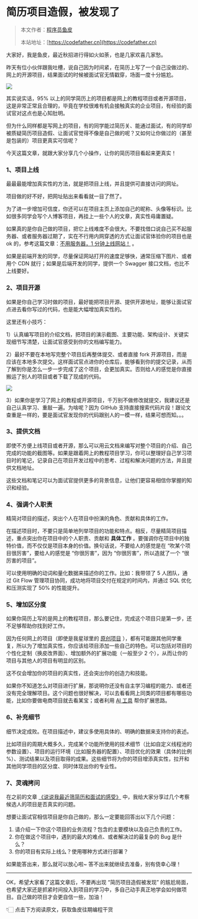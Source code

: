 #  简历项目造假，被发现了

> 本文作者：[程序员鱼皮](https://yuyuanweb.feishu.cn/wiki/Abldw5WkjidySxkKxU2cQdAtnah)
>
> 本站地址：[https://codefather.cn](https://codefather.cn)

大家好，我是鱼皮，最近秋招进行得如火如荼，也是几家欢喜几家愁。

昨天有位小伙伴跟我吐槽，说自己因为时间紧，在简历上写了一个自己没做过的、网上的开源项目，结果面试的时候被面试官无情戳穿，场面一度十分尴尬。

![](https://pic.yupi.icu/5563/202311070857809.png)

其实说实话，95% 以上的同学简历上的项目都是网上的教程项目或者开源项目，这是非常正常且合理的，毕竟在学校很难有机会接触真实的企业项目，有经验的面试官对这点也是心知肚明。

但为什么同样都是写网上的项目，有的同学能过简历关、能通过面试，有的同学却被质疑简历项目造假、让面试官觉得不像是自己做的呢？又如何让你做过的（甚至是包装的）项目更真实可信呢？

今天这篇文章，就跟大家分享几个小操作，让你的简历项目看起来更真实！

### 1、项目上线

最最最能增加真实性的方法，就是把项目上线，并且提供可直接访问的网址。

项目做的好不好，把网址贴出来看看就一目了然了。

为了进一步增加可信度，你还可以在项目主页上添加自己的昵称、头像等标识。比如很多同学会写个人博客项目，再挂上一些个人的文章，真实性毋庸置疑。

如果真的是你自己做的项目，把它上线难度不会很大。不要找借口说自己买不起服务器、或者服务器过期了，实在不行用内网穿透的方式让面试官体验你的项目也是 ok 的，参考这篇文章：[不用服务器，1 分钟上线网站！](https://mp.weixin.qq.com/s?__biz=MzI1NDczNTAwMA==&mid=2247550173&idx=1&sn=f28b5a6601ab8a5ab95ddad274e4b5ca&scene=21#wechat_redirect) 。

如果是前端开发的同学，尽量保证网站打开的速度足够快，通常压缩下图片、或者用个 CDN 就行；如果是后端开发的同学，提供一个 Swagger 接口文档，也比不上线要好。

### 2、项目开源

如果是你自己学习时做的项目，最好能把项目开源、提供开源地址，能够让面试官点进去看你写过的代码，也是能大幅增加真实性的。

这里还有小技巧：

1）认真编写项目的介绍文档，把项目的演示截图、主要功能、架构设计、关键实现细节写清楚，让面试官感受到你的文档编写能力。

2）最好不要在本地写完整个项目后再整体提交、或者直接 fork 开源项目，而是应该在本地多次提交。这样面试官点进你的仓库后，能够看到你的提交记录，从而了解到你是怎么一步一步完成了这个项目，会更加真实。否则给人的感觉是你直接搬运了别人的项目或者下载了现成的代码。

![](https://pic.yupi.icu/5563/202311070857401.png)

3）如果你是学习了网上的教程或开源项目，千万别不做修改就提交，我建议还是自己认真学习、重敲一遍。为啥呢？因为 GitHub 支持直接搜索代码片段！跟论文查重是一样的，要是面试官发现你的代码跟别人的一模一样，结果可想而知。。。

### 3、提供文档

即使不方便上线项目或者开源，那么可以用云文档来编写对整个项目的介绍、自己完成的功能的截图等。如果是跟着网上的教程项目学习，你可以整理好自己学习项目时的笔记，记录自己在项目开发过程中的思考、过程和解决问题的方法，并且提供文档地址。

这些文档和笔记可以为面试官提供更多的背景信息，让他们更容易相信你掌握的知识和经验。

### 4、强调个人职责

精简对项目的描述，突出个人在项目中扮演的角色、贡献和具体的工作。

在描述项目时，不要只是简单地列举项目的功能和特点。相反，尽量精简项目描述，重点突出你在项目中的个人职责、贡献和 **具体工作** 。要强调你在项目中的独特价值，而不仅仅是项目本身的价值。换句话说，不要给人的感觉是在 “吹某个项目很厉害”，要给人的感觉是 “你很厉害”，因为 “你很厉害”，所以造就了一个 “很厉害的项目”。

可以使用明确的动词和量化数据来描述你的工作。比如：我带领了 5 人团队，通过 Git Flow 管理项目协同，成功地将项目交付在规定的时间内，并通过 SQL 优化和压测实现了 50% 的性能提升。

### 5、增加区分度

如果你简历上写的是网上的教程项目，那么要记住，完成这个项目只是第一步，还不足够帮助你找到好工作。

因为任何网上的项目（即使是我星球里的 [原创项目](https://mp.weixin.qq.com/s?__biz=MzI1NDczNTAwMA==&mid=2247549104&idx=2&sn=a97cee08fc844504affe70733da4b85c&chksm=e9c2e747deb56e511519d7229cc866bc7c43909574cabd495b34c1708c6fd002640be0146a40&token=1624527065&lang=zh_CN&scene=21#wechat_redirect) ），都有可能跟其他同学重复，所以为了增加真实性，你应该给项目添加一些自己的特色。可以包括对项目的个性化定制（换皮改界面）、增加额外的扩展功能（一般至少 2 个），从而让你的项目与其他人的项目有明显的区别。

这不仅会增加你的项目的真实性，还会突出你的创造力和技能。

如果你不知道怎么对项目进行扩展，那说明你还没有自主学习编程的能力、或者还没有完全理解项目。这个问题也很好解决，可以去看看网上同类的项目都有哪些功能，比如你要做电商项目就去看某宝；或者利用 [AI 工具](https://mp.weixin.qq.com/s?__biz=MzI1NDczNTAwMA==&mid=2247543994&idx=1&sn=2d73db59fa67357ae44e8db91aac10bf&chksm=e9c2cb4ddeb5425bea9b6fbe103b63bba381d9c380e2e8f55e6aa120522ee8ace2e8e19a7174&token=593920816&lang=zh_CN&scene=21#wechat_redirect) 帮你扩展思路。

### 6、补充细节

细节决定成败。在项目描述中，建议多使用具体的、明确的数据来支持你的表述。

比如项目的周期大概多久，完成某个功能所使用的技术细节（比如自定义线程池的参数设置）、项目的运行环境（比如服务器的配置）、项目优化的效果（具体的比例 %）、测试结果以及项目取得的成果。这些细节将为你的项目增添真实性，拉开和其他同学项目的区分度、同时体现出你的专业性。

### 7、灵魂拷问

在之前的文章 [《说说我最近筛简历和面试的感受》](https://mp.weixin.qq.com/s?__biz=MzI1NDczNTAwMA==&mid=2247549830&idx=1&sn=e94b9e18a8540df4b236e50b9044107a&chksm=e9c2e471deb56d678669302cb1306d40fb7ea7ac613e984575e72028546f7b284114a0ed8143&token=1624527065&lang=zh_CN&scene=21#wechat_redirect) 中，我给大家分享过几个考察候选人的项目是否真实的问题。

想要让面试官相信项目是你自己做的，那么一定要能回答出以下几个问题：

1. 请介绍一下你这个项目的业务流程？包含的主要模块以及自己负责的工作。
2. 你在做这个项目中，遇到的最大的难点、或者解决过的最复杂的 Bug 是什么？
3. 你的项目有实际上线么？使用哪种方式进行部署？

如果能答出来，那么就可以放心啦~ 答不出来就继续去准备，别有侥幸心理！



------


OK，希望大家看了这篇文章后，不要再出现 “简历项目造假被发现” 的尴尬局面，也希望大家还是抓紧时间投入到项目的学习中，多自己动手真正地学会如何做项目。自己做的项目才会更自信一些，加油！

👇🏻 点击下方阅读原文，获取鱼皮往期编程干货